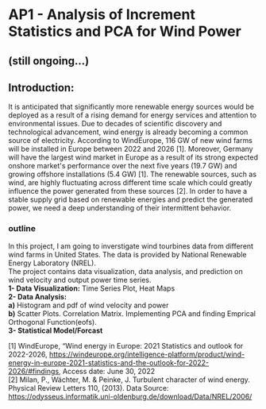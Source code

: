 # AP1 - Analysis of Increment Statistics and PCA for Wind Power 
## (still ongoing...)

## Introduction:
It is anticipated that significantly more renewable energy sources would be deployed as a result of a rising demand for energy services and attention to environmental issues. Due to decades of scientific discovery and technological advancement, wind energy is already becoming a common source of electricity. According to WindEurope, 116 GW of new wind farms will be installed in Europe between 2022 and 2026 [1]. Moreover, Germany will have the largest wind market in Europe as a result of its strong expected onshore market's performance over the next five years (19.7 GW) and growing offshore installations (5.4 GW) [1].
The renewable sources, such as wind, are highly fluctuating across different time scale which could greatly influence the power generated from these sources [2].  In order to have a stable supply grid based on renewable energies and predict the generated power, we need a deep understanding of their intermittent behavior.

### outline
In this project, I am going to inverstigate wind tourbines data from different wind farms in United States. The data is
provided by National Renewable Energy Laboratory (NREL).
<br>The project contains data visualization, data analysis, and prediction on wind velocity and output power time series.
<br><b>1- Data Visualization:</b> Time Series Plot, Heat Maps
<br><b>2- Data Analysis:</b> 
<br><b>a)</b> Histogram and pdf of wind velocity and power
<br><b>b)</b> Scatter Plots. Correlation Matrix. Implementing PCA and finding Emprical Orthogonal Function(eofs).
<br><b>3- Statistical Model/Forcast</b>

[1] WindEurope, “Wind energy in Europe: 2021 Statistics and outlook for 2022-2026, https://windeurope.org/intelligence-platform/product/wind-energy-in-europe-2021-statistics-and-the-outlook-for-2022-2026/#findings, Access date: June 30, 2022
<br>[2] Milan, P., Wächter, M. & Peinke, J. Turbulent character of wind energy. Physical Review Letters 110, (2013).
Data Source: https://odysseus.informatik.uni-oldenburg.de/download/Data/NREL/2006/
